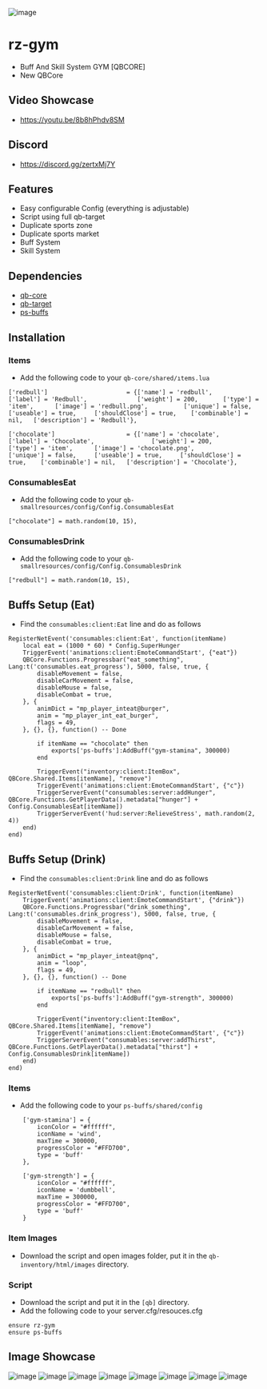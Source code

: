 ![image](https://cdn.discordapp.com/attachments/352733374235803648/1089285157711773848/relase.png)

# rz-gym
- Buff And Skill System GYM [QBCORE]
- New QBCore

## Video Showcase
- https://youtu.be/8b8hPhdv8SM
## Discord
- https://discord.gg/zertxMj7Y

## Features
- Easy configurable Config (everything is adjustable)
- Script using full qb-target
- Duplicate  sports zone
- Duplicate sports market
- Buff System
- Skill System

## Dependencies
- [qb-core](https://github.com/qbcore-framework/qb-core)
- [qb-target](https://github.com/qbcore-framework/qb-target)
- [ps-buffs](https://github.com/Project-Sloth/ps-buffs)

## Installation


### Items
- Add the following code to your `qb-core/shared/ıtems.lua`
```
['redbull'] 				 	 = {['name'] = 'redbull', 			  	  		['label'] = 'Redbull', 				['weight'] = 200, 		['type'] = 'item', 		['image'] = 'redbull.png', 			['unique'] = false, 	['useable'] = true, 	['shouldClose'] = true,	   ['combinable'] = nil,   ['description'] = 'Redbull'},

['chocolate'] 				 	 = {['name'] = 'chocolate', 			  	  		['label'] = 'Chocolate', 				['weight'] = 200, 		['type'] = 'item', 		['image'] = 'chocolate.png', 			['unique'] = false, 	['useable'] = true, 	['shouldClose'] = true,	   ['combinable'] = nil,   ['description'] = 'Chocolate'},
```
### ConsumablesEat
- Add the following code to your `qb-smallresources/config/Config.ConsumablesEat`

```
["chocolate"] = math.random(10, 15),
```

### ConsumablesDrink
- Add the following code to your `qb-smallresources/config/Config.ConsumablesDrink`

```
["redbull"] = math.random(10, 15),
```
## Buffs Setup (Eat)

- Find the `consumables:client:Eat` line and do as follows

```
RegisterNetEvent('consumables:client:Eat', function(itemName)
    local eat = (1000 * 60) * Config.SuperHunger
    TriggerEvent('animations:client:EmoteCommandStart', {"eat"})
    QBCore.Functions.Progressbar("eat_something", Lang:t('consumables.eat_progress'), 5000, false, true, {
        disableMovement = false,
        disableCarMovement = false,
        disableMouse = false,
        disableCombat = true,
    }, {
        animDict = "mp_player_inteat@burger",
        anim = "mp_player_int_eat_burger",
        flags = 49,
    }, {}, {}, function() -- Done

        if itemName == "chocolate" then
            exports['ps-buffs']:AddBuff("gym-stamina", 300000)
        end

        TriggerEvent("inventory:client:ItemBox", QBCore.Shared.Items[itemName], "remove")
        TriggerEvent('animations:client:EmoteCommandStart', {"c"})
        TriggerServerEvent("consumables:server:addHunger", QBCore.Functions.GetPlayerData().metadata["hunger"] + Config.ConsumablesEat[itemName])
        TriggerServerEvent('hud:server:RelieveStress', math.random(2, 4))
    end)
end)

```

## Buffs Setup (Drink)

- Find the `consumables:client:Drink` line and do as follows

```
RegisterNetEvent('consumables:client:Drink', function(itemName)
    TriggerEvent('animations:client:EmoteCommandStart', {"drink"})
    QBCore.Functions.Progressbar("drink_something", Lang:t('consumables.drink_progress'), 5000, false, true, {
        disableMovement = false,
        disableCarMovement = false,
        disableMouse = false,
        disableCombat = true,
    }, {
        animDict = "mp_player_inteat@pnq",
        anim = "loop",
        flags = 49,
    }, {}, {}, function() -- Done

        if itemName == "redbull" then
            exports['ps-buffs']:AddBuff("gym-strength", 300000)
        end

        TriggerEvent("inventory:client:ItemBox", QBCore.Shared.Items[itemName], "remove")
        TriggerEvent('animations:client:EmoteCommandStart', {"c"})
        TriggerServerEvent("consumables:server:addThirst", QBCore.Functions.GetPlayerData().metadata["thirst"] + Config.ConsumablesDrink[itemName])
    end)
end)

```

### Items
- Add the following code to your `ps-buffs/shared/config`
```
    ['gym-stamina'] = {
        iconColor = "#ffffff",
        iconName = 'wind',
        maxTime = 300000,
        progressColor = "#FFD700",
        type = 'buff'
    },

    ['gym-strength'] = {
        iconColor = "#ffffff",
        iconName = 'dumbbell',
        maxTime = 300000,
        progressColor = "#FFD700",
        type = 'buff'
    }

```



### Item Images
- Download the script and open images folder, put it in the `qb-inventory/html/images` directory.

### Script
- Download the script and put it in the `[qb]` directory.
- Add the following code to your server.cfg/resouces.cfg

```
ensure rz-gym
ensure ps-buffs
```

## Image Showcase
![image](https://cdn.discordapp.com/attachments/1076880322903416873/1076889513219063848/1.png)
![image](https://cdn.discordapp.com/attachments/1076880322903416873/1076889560803455066/3.png)
![image](https://cdn.discordapp.com/attachments/1076880322903416873/1076889565807263844/2.png)
![image](https://cdn.discordapp.com/attachments/1076880322903416873/1076889585612763187/5.png)
![image](https://cdn.discordapp.com/attachments/1076880322903416873/1076889589593153596/6.png)
![image](https://cdn.discordapp.com/attachments/1076880322903416873/1076889592688558080/4.png)
![image](https://cdn.discordapp.com/attachments/1076880322903416873/1076889596522139689/7.png)
![image](https://cdn.discordapp.com/attachments/1076880322903416873/1076889626196840559/8.png)


